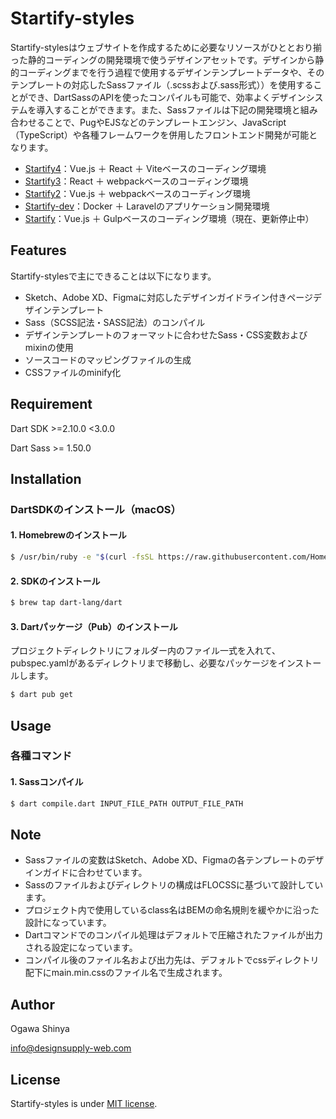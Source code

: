 # Startify-styles

Startify-stylesはウェブサイトを作成するために必要なリソースがひととおり揃った静的コーディングの開発環境で使うデザインアセットです。デザインから静的コーディングまでを行う過程で使用するデザインテンプレートデータや、そのテンプレートの対応したSassファイル（.scssおよび.sass形式））を使用することができ、DartSassのAPIを使ったコンパイルも可能で、効率よくデザインシステムを導入することができます。また、Sassファイルは下記の開発環境と組み合わせることで、PugやEJSなどのテンプレートエンジン、JavaScript（TypeScript）や各種フレームワークを併用したフロントエンド開発が可能となります。


- [Startify4](https://github.com/DesignSupply/startify4/)：Vue.js ＋ React ＋ Viteベースのコーディング環境
- [Startify3](https://github.com/DesignSupply/startify3/)：React ＋ webpackベースのコーディング環境
- [Startify2](https://github.com/DesignSupply/startify2/)：Vue.js ＋ webpackベースのコーディング環境
- [Startify-dev](https://github.com/DesignSupply/startify-dev/)：Docker ＋ Laravelのアプリケーション開発環境
- [Startify](https://github.com/DesignSupply/startify/)：Vue.js ＋ Gulpベースのコーディング環境（現在、更新停止中）



## Features

Startify-stylesで主にできることは以下になります。

* Sketch、Adobe XD、Figmaに対応したデザインガイドライン付きページデザインテンプレート
* Sass（SCSS記法・SASS記法）のコンパイル
* デザインテンプレートのフォーマットに合わせたSass・CSS変数およびmixinの使用
* ソースコードのマッピングファイルの生成
* CSSファイルのminify化



## Requirement

Dart SDK >=2.10.0 <3.0.0

Dart Sass >= 1.50.0



## Installation

### DartSDKのインストール（macOS）

#### 1. Homebrewのインストール
```bash
$ /usr/bin/ruby -e "$(curl -fsSL https://raw.githubusercontent.com/Homebrew/install/master/install)"
```
#### 2. SDKのインストール
```bash
$ brew tap dart-lang/dart
```
#### 3. Dartパッケージ（Pub）のインストール
プロジェクトディレクトリにフォルダー内のファイル一式を入れて、pubspec.yamlがあるディレクトリまで移動し、必要なパッケージをインストールします。
```bash
$ dart pub get
```



## Usage

### 各種コマンド

#### 1. Sassコンパイル
```bash
$ dart compile.dart INPUT_FILE_PATH OUTPUT_FILE_PATH
```



## Note

* Sassファイルの変数はSketch、Adobe XD、Figmaの各テンプレートのデザインガイドに合わせています。
* Sassのファイルおよびディレクトリの構成はFLOCSSに基づいて設計しています。
* プロジェクト内で使用しているclass名はBEMの命名規則を緩やかに沿った設計になっています。
* Dartコマンドでのコンパイル処理はデフォルトで圧縮されたファイルが出力される設定になっています。
* コンパイル後のファイル名および出力先は、デフォルトでcssディレクトリ配下にmain.min.cssのファイル名で生成されます。



## Author

Ogawa Shinya

info@designsupply-web.com



## License

Startify-styles is under [MIT license](https://en.wikipedia.org/wiki/MIT_License).